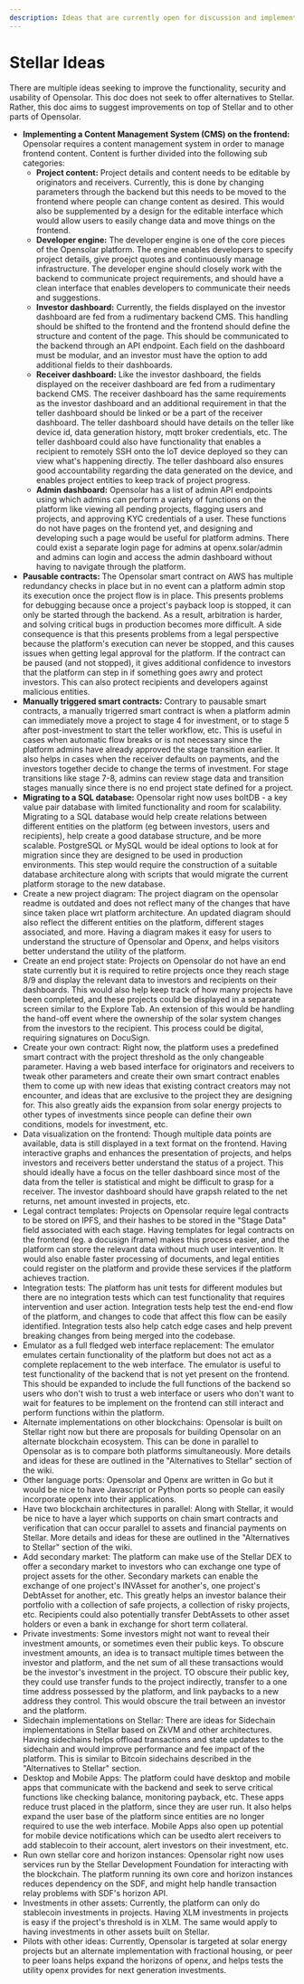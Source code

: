 ```yaml
---
description: Ideas that are currently open for discussion and implementation
---
```


# Stellar Ideas

There are multiple ideas seeking to improve the functionality, security and usability of Opensolar. This doc does not seek to offer alternatives to Stellar. Rather, this doc aims to suggest improvements on top of Stellar and to other parts of Opensolar.

* **Implementing a Content Management System \(CMS\) on the frontend:** Opensolar requires a content management system in order to manage frontend content. Content is further divided into the following sub categories:
  * **Project content:** Project details and content needs to be editable by originators and receivers. Currently, this is done by changing parameters through the backend but this needs to be moved to the frontend where people can change content as desired. This would also be supplemented by a design for the editable interface which would allow users to easily change data and move things on the frontend.
  * **Developer engine:** The developer engine is one of the core pieces of the Opensolar platform. The engine enables developers to specify project details, give proejct quotes and continuously manage infrastructure. The developer engine should closely work with the backend to communicate project requirements, and should have a clean interface that enables developers to communicate their needs and suggestions.
  * **Investor dashboard:** Currently, the fields displayed on the investor dashboard are fed from a rudimentary backend CMS. This handling should be shifted to the frontend and the frontend should define the structure and content of the page. This should be communicated to the backend through an API endpoint. Each field on the dashboard must be modular, and an investor must have the option to add additional fields to their dashboards.
  * **Receiver dashboard:** Like the investor dashboard, the fields displayed on the receiver dashboard are fed from a rudimentary backend CMS. The receiver dashboard has the same requirements as the investor dashboard and an additional requirement in that the teller dashboard should be linked or be a part of the receiver dashboard. The teller dashboard should have details on the teller like device id, data generation history, mqtt broker credentials, etc. The teller dashboard could also have functionality that enables a recipient to remotely SSH onto the IoT device deployed so they can view what's happening directly. The teller dashboard also ensures good accountability regarding the data generated on the device, and enables project entities to keep track of project progress.
  * **Admin dashboard:** Opensolar has a list of admin API endpoints using which admins can perform a variety of functions on the platform like viewing all pending projects, flagging users and projects, and approving KYC credentials of a user. These functions do not have pages on the frontend yet, and designing and developing such a page would be useful for platform admins. There could exist a separate login page for admins at openx.solar/admin and admins can login and access the admin dashboard without having to navigate through the platform.
* **Pausable contracts:** The Opensolar smart contract on AWS has multiple redundancy checks in place but in no event can a platform admin stop its execution once the project flow is in place. This presents problems for debugging because once a project's payback loop is stopped, it can only be started through the backend. As a result, arbitration is harder, and solving critical bugs in production becomes more difficult. A side consequence is that this presents problems from a legal perspective because the platform's execution can never be stopped, and this causes issues when getting legal approval for the platform. If the contract can be paused \(and not stopped\), it gives additional confidence to investors that the platform can step in if something goes awry and protect investors. This can also protect recipients and developers against malicious entities.
* **Manually triggered smart contracts:** Contrary to pausable smart contracts, a manually trigerred smart contract is when a platform admin can immediately move a project to stage 4 for investment, or to stage 5 after post-investment to start the teller workflow, etc. This is useful in cases when automatic flow breaks or is not necessary since the platform admins have already approved the stage transition earlier. It also helps in cases when the receiver defaults on payments, and the investors together decide to change the terms of investment. For stage transitions like stage 7-8, admins can review stage data and transition stages manually since there is no end project state defined for a project.
* **Migrating to a SQL database:** Opensolar right now uses boltDB - a key value pair database with limited functionality and room for scalability. Migrating to a SQL  database would help create relations between different entities on the platform \(eg between investors, users and recipients\), help create a good database structure, and be more scalable. PostgreSQL or MySQL would be ideal options to look at for migration since they are designed to be used in production environments. This step would require the construction of a suitable database architecture along with scripts that would migrate the current platform storage to the new database.
* Create a new project diagram: The project diagram on the opensolar readme is outdated and does not reflect many of the changes that have since taken place wrt  platform architecture. An updated diagram should also reflect the different entities on the platform, different stages associated, and more. Having a diagram makes it easy for users to understand the structure of Opensolar and Openx, and helps visitors better understand the utility of the platform.
* Create an end project state: Projects on Opensolar do not have an end state currently but it is required to retire projects once they reach stage 8/9 and display the relevant data to investors and recipients on their dashboards. This would also help keep track of how many projects have been completed, and these projects could be displayed in a separate screen similar to the Explore Tab. An extension of this would be handling the hand-off event where the ownership of the solar system changes from the investors to the recipient. This process could be digital, requiring signatures on DocuSign.
* Create your own contract: Right now, the platform uses a predefined smart contract with the project threshold as the only changeable parameter. Having a web based interface for originators and receivers to tweak other parameters and create their own smart contract enables them to come up with new ideas that existing contract creators may not encounter, and ideas that are exclusive to the project they are designing for. This also greatly aids the expansion from solar energy projects to other types of investments since people can define their own conditions, models for investment, etc.
* Data visualization on the frontend: Though multiple data points are available, data is still displayed in a text format on the frontend. Having interactive graphs and enhances the presentation of projects, and helps investors and receivers better understand the status of a project. This should ideally have a focus on the teller dashboard since most of the data from the teller is statistical and might be difficult to grasp for a receiver. The investor dashboard should have grapsh related to the net returns, net amount invested in projects, etc.
* Legal contract templates: Projects on Opensolar require legal contracts to be stored on IPFS, and their hashes to be stored in the "Stage Data" field associated with each stage. Having templates for legal contracts on the frontend \(eg. a docusign iframe\) makes this process easier, and the platform can store the relevant data without much user intervention. It would also enable faster processing of documents, and legal entities could register on the platform and provide these services if the platform achieves traction.
* Integration tests: The platform has unit tests for different modules but there are no integration tests which can test functionality that requires intervention and user action. Integration tests help test the end-end flow of the platform, and changes to code that affect this flow can be easily identified. Integration tests also help catch edge cases and help prevent breaking changes from being merged into the codebase.
* Emulator as a full fledged web interface replacement: The emulator emulates certain functionality of the platform but does not act as a complete replacement to the web interface. The emulator is useful to test functionality of the backend that is not yet present on the frontend. This should be expanded to include the full functions of the backend so users who don't wish to trust a web interface or users who don't want to wait for features to be implement on the frontend can still interact and perform functions within the platform.
* Alternate implementations on other blockchains: Opensolar is built on Stellar right now but there are proposals for building Opensolar on an alternate blockchain ecosystem. This can be done in parallel to Opensolar as is to compare both platforms simultaneously. More details and ideas for these are outlined in the "Alternatives to Stellar" section of the wiki.
* Other language ports: Opensolar and Openx are written in Go but it would be nice to have Javascript or Python ports so people can easily incorporate openx into their applications.
* Have two blockchain architectures in parallel: Along with Stellar, it would be nice to have a layer which supports on chain smart contracts and verification that can occur parallel to assets and financial payments on Stellar. More details and ideas for these are outlined in the "Alternatives to Stellar" section of the wiki.
* Add secondary market: The platform can make use of the Stellar DEX to offer a secondary market to investors who can exchange one type of project assets for the other. Secondary markets can enable the exchange of one project's INVAsset for another's, one project's DebtAsset for another, etc. This greatly helps an investor balance their portfolio with a collection of safe projects, a collection of risky projects, etc. Recipients could also potentially transfer DebtAssets to other asset holders or even a bank in exchange for short term collateral.
* Private investments: Some investors might not want to reveal their investment amounts, or sometimes even their public keys. To obscure investment amounts, an idea is to transact multiple times between the investor and platform, and the net sum of all these transactions would be the investor's investment in the project. TO obscure their public key, they could use transfer funds to the project indirectly, transfer to a one time address possessed by the platform, and link paybacks to a new address they control. This would obscure the trail between an investor and the platform.
* Sidechain implementations on Stellar: There are ideas for Sidechain implementations in Stellar based on ZkVM and other architectures. Having sidechains helps offload transactions and state updates to the sidechain and would improve performance and fee impact of the platform. This is similar to Bitcoin sidechains described in the "Alternatives to Stellar" section.
* Desktop and Mobile Apps: The platform could have desktop and mobile apps that communicate with the backend and seek to serve critical functions like checking balance, monitoring payback, etc. These apps reduce trust placed in the platform, since they are user run. It also helps expand the user base of the platform since entities are no longer required to use the web interface. Mobile Apps also open up potential for mobile device notifications which can be usedto alert receivers to add stablecoin to their account, alert investors on their investment, etc.
* Run own stellar core and horizon instances: Opensolar right now uses services run by the Stellar Development Foundation for interacting with the blockchain. The platform running its own core and horizon instances reduces dependency on the SDF, and might help handle transaction relay problems with SDF's horizon API.
* Investments in other assets: Currently, the platform can only do stablecoin investments in projects. Having XLM investments in projects is easy if the project's threshold is in XLM. The same would apply to having investments in other assets built on Stellar.
* Pilots with other ideas: Currently, Opensolar is targeted at solar energy projects but an alternate implementation with fractional housing, or peer to peer loans helps expand the horizons of openx, and helps tests the utility openx provides for next generation investments.

